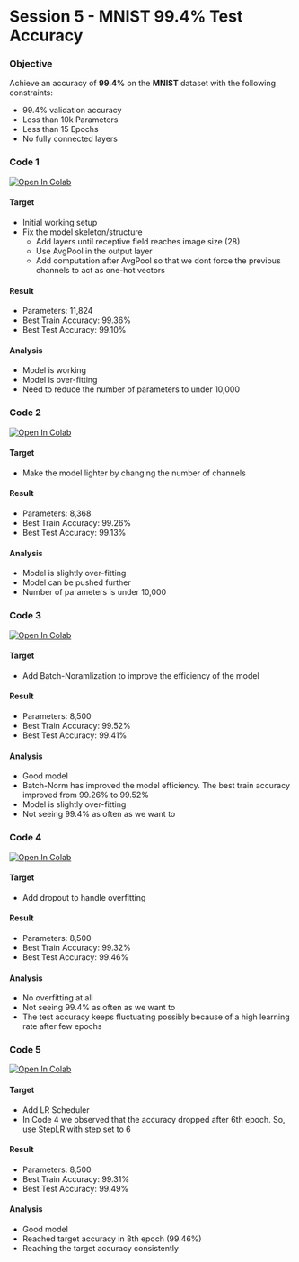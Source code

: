 
# Session 5 - MNIST 99.4% Test Accuracy

###	Objective
Achieve an accuracy of **99.4%** on the **MNIST** dataset with the following constraints:

-	99.4% validation accuracy
-	Less than 10k Parameters
-  Less than 15 Epochs
-	No fully connected layers

### Code 1

[![Open In Colab](https://colab.research.google.com/assets/colab-badge.svg)](https://colab.research.google.com/github/uday96/EVA4-TSAI/blob/master/S5/EVA4_S5_Solution_F1.ipynb)

#### Target

-   Initial working setup
-   Fix the model skeleton/structure
    -   Add layers until receptive field reaches image size (28)
    -   Use AvgPool in the output layer
    -   Add computation after AvgPool so that we dont force the previous channels to act as one-hot vectors

#### Result

-   Parameters: 11,824
-   Best Train Accuracy: 99.36%
-   Best Test Accuracy: 99.10%

#### Analysis

-   Model is working
-   Model is over-fitting
-   Need to reduce the number of parameters to under 10,000

### Code 2

[![Open In Colab](https://colab.research.google.com/assets/colab-badge.svg)](https://colab.research.google.com/github/uday96/EVA4-TSAI/blob/master/S5/EVA4_S5_Solution_F2.ipynb)

#### Target

-   Make the model lighter by changing the number of channels

#### Result

-   Parameters: 8,368
-   Best Train Accuracy: 99.26%
-   Best Test Accuracy: 99.13%

#### Analysis

-   Model is slightly over-fitting
-   Model can be pushed further
-   Number of parameters is under 10,000

### Code 3

[![Open In Colab](https://colab.research.google.com/assets/colab-badge.svg)](https://colab.research.google.com/github/uday96/EVA4-TSAI/blob/master/S5/EVA4_S5_Solution_F3.ipynb)

#### Target

-   Add Batch-Noramlization to improve the efficiency of the model

#### Result

-   Parameters: 8,500
-   Best Train Accuracy: 99.52%
-   Best Test Accuracy: 99.41%

#### Analysis

-   Good model
-   Batch-Norm has improved the model efficiency. The best train accuracy improved from 99.26% to 99.52%
-   Model is slightly over-fitting
-   Not seeing 99.4% as often as we want to

### Code 4

[![Open In Colab](https://colab.research.google.com/assets/colab-badge.svg)](https://colab.research.google.com/github/uday96/EVA4-TSAI/blob/master/S5/EVA4_S5_Solution_F4.ipynb)

#### Target

-   Add dropout to handle overfitting

#### Result

-   Parameters: 8,500
-   Best Train Accuracy: 99.32%
-   Best Test Accuracy: 99.46%

#### Analysis

-   No overfitting at all
-   Not seeing 99.4% as often as we want to
-   The test accuracy keeps fluctuating possibly because of a high learning rate after few epochs

### Code 5

[![Open In Colab](https://colab.research.google.com/assets/colab-badge.svg)](https://colab.research.google.com/github/uday96/EVA4-TSAI/blob/master/S5/EVA4_S5_Solution_F5.ipynb)

#### Target

-   Add LR Scheduler
-   In Code 4 we observed that the accuracy dropped after 6th epoch. So, use StepLR with step set to 6

#### Result

-   Parameters: 8,500
-   Best Train Accuracy: 99.31%
-   Best Test Accuracy: 99.49%

#### Analysis

-   Good model
-   Reached target accuracy in 8th epoch (99.46%)
-   Reaching the target accuracy consistently
